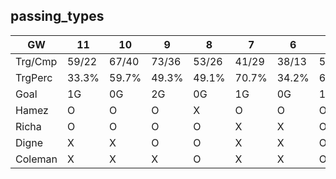 ## passing_types

GW|11|10|9|8|7|6|5|4
---|----|----|----|----|----|----|----|----
Trg/Cmp|59/22|67/40|73/36|53/26|41/29|38/13|54/30|50/44
TrgPerc|33.3%|59.7%|49.3%|49.1%|70.7%|34.2%|60%|88%
Goal|1G|0G|2G|0G|1G|0G|1G|1G
Hamez|O|O|O|X|O|O|O|O
Richa|O|O|O|O|X|X|O|X
Digne|X|X|O|O|X|X|O|O
Coleman|X|X|X|O|X|X|O|O
